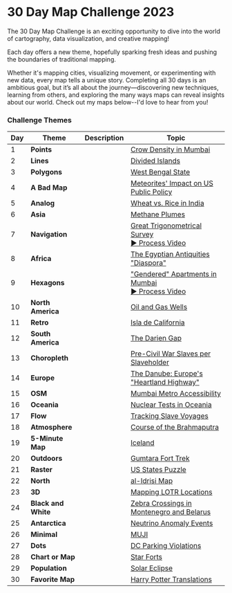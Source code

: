 # 30 Day Map Challenge 2023
The 30 Day Map Challenge is an exciting opportunity to dive into the world of cartography, data visualization, and creative mapping! 

Each day offers a new theme, hopefully sparking fresh ideas and pushing the boundaries of traditional mapping. 

Whether it's mapping cities, visualizing movement, or experimenting with new data, every map tells a unique story. Completing all 30 days is an ambitious goal, but it’s all about the journey—discovering new techniques, learning from others, and exploring the many ways maps can reveal insights about our world. Check out my maps below--I'd love to hear from you!

### Challenge Themes

| Day  | Theme     | Description             | Topic |
|------|------------|-------------------|-----------|
| 1    | **Points**   |         | [Crow Density in Mumbai](https://github.com/jaanekaraster/30-day-map-challenge-23/day1_points/day1.png) |
| 2    | **Lines**   | | [Divided Islands]() |
| 3    | **Polygons**   |     | [West Bengal State]() |
| 4    | **A Bad Map**  |       | [Meteorites' Impact on US Public Policy]()  |
| 5    | **Analog**   |      | [Wheat vs. Rice in India]() |
| 6    | **Asia**  |        | [Methane Plumes]() |
| 7    | **Navigation**  |  | [Great Trigonometrical Survey]() <br>[ ▶ Process Video]() |
| 8    | **Africa**  |           | [The Egyptian Antiquities "Diaspora"]()|
| 9    | **Hexagons**   |       |  ["Gendered" Apartments in Mumbai]() <br>[▶ Process Video]()|
| 10   | **North America**  |  |[Oil and Gas Wells]()  |
| 11   | **Retro**  |        | [Isla de California]() |
| 12   | **South America**  |  |[The Darien Gap]()  |
| 13   | **Choropleth**  |     |[Pre-Civil War Slaves per Slaveholder]()  |
| 14   | **Europe**   |  |[The Danube: Europe's "Heartland Highway"]()  |
| 15   | **OSM**  |        | [Mumbai Metro Accessibility]() |
| 16   | **Oceania**  |    |[Nuclear Tests in Oceania]()  |
| 17   | **Flow**  |   |[Tracking Slave Voyages]()  |
| 18   | **Atmosphere**  |    |[Course of the Brahmaputra]()  |
| 19   | **5-Minute Map**  |     |[Iceland]()  |
| 20   | **Outdoors** |  |[Gumtara Fort Trek]()  |
| 21   | **Raster** |       |[US States Puzzle]()  |
| 22   | **North**  |      | [al-Idrisi Map]() |
| 23   | **3D**  |         |[Mapping LOTR Locations]()  |
| 24   | **Black and White** |  |[Zebra Crossings in Montenegro and Belarus]()  |
| 25   | **Antarctica**  |           |[Neutrino Anomaly Events]()  |
| 26   | **Minimal**  |   |[MUJI]() |
| 27   | **Dots**  |   |[DC Parking Violations]()  |
| 28   | **Chart or Map**  |  |[Star Forts]()  |
| 29   | **Population**  |       |[Solar Eclipse]()  |
| 30   | **Favorite Map** |  |[Harry Potter Translations]() |
